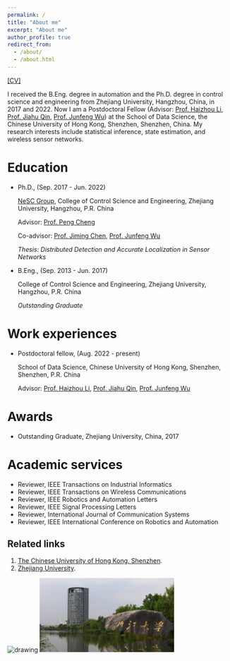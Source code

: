 ```yaml
---
permalink: /
title: "About me"
excerpt: "About me"
author_profile: true
redirect_from: 
  - /about/
  - /about.html
---
```


[[CV]](/files/CV_Guangyang_Zeng.pdf)

I received the B.Eng. degree in automation and the Ph.D. degree in control science and engineering from Zhejiang University, Hangzhou, China, in 2017 and 2022. Now I am a Postdoctoral Fellow (Advisor: [Prof. Haizhou Li](https://colips.org/~eleliha/), [Prof. Jiahu Qin](https://iat.ustc.edu.cn/iat/x165/20210523/4725.html), [Prof. Junfeng Wu](https://mypage.cuhk.edu.cn/academics/junfengwu/)) at the School of Data Science, the Chinese University of Hong Kong, Shenzhen, Shenzhen, China. My research interests include statistical inference, state estimation, and wireless sensor networks.

Education
======
* Ph.D., (Sep. 2017 - Jun. 2022)

  [NeSC Group](http://nesc.zju.edu.cn/#/), College of Control Science and Engineering, Zhejiang University, Hangzhou, P.R. China

  Advisor: [Prof. Peng Cheng](https://person.zju.edu.cn/cp)

  Co-advisor: [Prof. Jiming Chen](https://person.zju.edu.cn/jmchen/), [Prof. Junfeng Wu](https://mypage.cuhk.edu.cn/academics/junfengwu/)

  <address>
  Thesis: Distributed Detection and Accurate Localization in Sensor Networks
  </address>

* B.Eng., (Sep. 2013 - Jun. 2017)

  College of Control Science and Engineering, Zhejiang University, Hangzhou, P.R. China

  <address>
  Outstanding Graduate
  </address>
  
Work experiences
======
* Postdoctoral fellow, (Aug. 2022 - present)

  School of Data Science, Chinese University of Hong Kong, Shenzhen, Shenzhen, P.R. China

  Advisor: [Prof. Haizhou Li](https://colips.org/~eleliha/), [Prof. Jiahu Qin](https://iat.ustc.edu.cn/iat/x165/20210523/4725.html), [Prof. Junfeng Wu](https://mypage.cuhk.edu.cn/academics/junfengwu/)

Awards
======
* Outstanding Graduate, Zhejiang University, China, 2017

Academic services
======
* Reviewer, IEEE Transactions on Industrial Informatics
* Reviewer, IEEE Transactions on Wireless Communications
* Reviewer, IEEE Robotics and Automation Letters
* Reviewer, IEEE Signal Processing Letters
* Reviewer, International Journal of Communication Systems
* Reviewer, IEEE International Conference on Robotics and Automation

Related links
------
1. [The Chinese University of Hong Kong, Shenzhen](https://www.cuhk.edu.cn/zh-hans). 
1. [Zhejiang University](https://www.zju.edu.cn/).

<p align="left">
<img src="/images/CUHKSZ.jpg" alt="drawing" width="250"/>
<img src="/images/Zhejiang_University2.png" alt="drawing" width="305"/>
</p>
